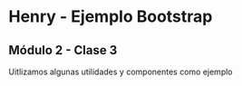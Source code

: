 # Henry - Ejemplo Bootstrap

## Módulo 2 - Clase 3

Uitlizamos algunas utilidades y componentes como ejemplo
